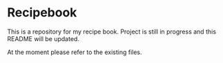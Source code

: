 # Recipebook

This is a repository for my recipe book.
Project is still in progress and this README will be updated.

At the moment please refer to the existing files.
